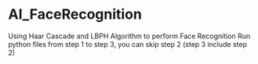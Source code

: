 # AI_FaceRecognition
Using Haar Cascade and LBPH Algorithm to perform Face Recognition
Run python files from step 1 to step 3, you can skip step 2 (step 3 include step 2)
